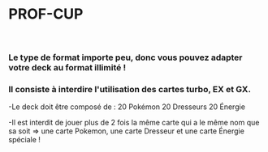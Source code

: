 # PROF-CUP

<br>

### Le type de format importe peu, donc vous pouvez adapter votre deck au format illimité !
### Il consiste à interdire l'utilisation des cartes turbo, EX et GX.

-Le deck doit être composé de :
20 Pokémon
20 Dresseurs
20 Énergie

-Il est interdit de jouer plus de 2 fois la même carte qui a le même nom que sa soit => une carte Pokemon, une carte Dresseur et une carte Énergie spéciale ! 
